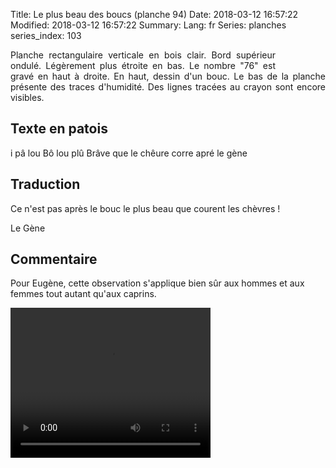 Title: Le plus beau des boucs (planche 94) 
Date: 2018-03-12 16:57:22
Modified: 2018-03-12 16:57:22
Summary: 
Lang: fr
Series: planches
series_index: 103


<figure class="image-block" style="float: right;">
  <img alt="" src="{static}/images/planche_94-2.png">
  <figcaption style="max-width: 190px"></figcaption>
</figure>
<p style="text-align:justify;">Planche rectangulaire verticale en bois clair. Bord supérieur ondulé. Légèrement plus étroite en bas. Le nombre "76" est gravé en haut à droite. En haut, dessin d'un bouc. Le bas de la planche présente des traces d'humidité. Des lignes tracées au crayon sont encore visibles. </p>

## Texte en patois
i pâ lou Bô lou plû  Brâve que le chêure corre apré                                le gène

## Traduction
Ce n'est pas après le bouc le plus beau que courent les chèvres !

Le Gène

## Commentaire
Pour Eugène, cette observation s'applique bien sûr aux hommes et aux femmes tout autant qu'aux caprins.


<video width="320" height="240" controls>
  <source src="https://d1njpgd0ygatdn.cloudfront.net/video_94.mp4" type="video/mp4">
</video>
